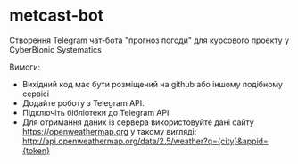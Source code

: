 # metcast-bot
Створення Telegram чат-бота "прогноз погоди" для курсового проекту у CyberBionic Systematics

Вимоги:

- Вихідний код має бути розміщений на github або іншому подібному сервісі
- Додайте роботу з Telegram API.
- Підключіть бібліотеки до Telegram API
- Для отримання даних із сервера використовуйте дані сайту
https://openweathermap.org у такому вигляді:
http://api.openweathermap.org/data/2.5/weather?q={city}&appid={token}
